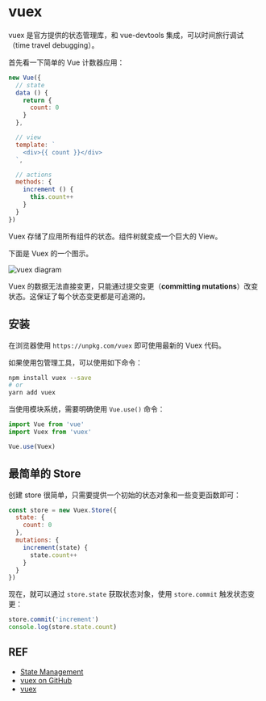 # vuex

vuex 是官方提供的状态管理库，和 vue-devtools 集成，可以时间旅行调试（time travel debugging）。

首先看一下简单的 Vue 计数器应用：

```js
new Vue({
  // state
  data () {
    return {
      count: 0
    }
  },

  // view
  template: `
    <div>{{ count }}</div>
  `,

  // actions
  methods: {
    increment () {
      this.count++
    }
  }
})
```

Vuex 存储了应用所有组件的状态。组件树就变成一个巨大的 View。

下面是 Vuex 的一个图示。

![vuex diagram](https://vuex.vuejs.org/en/images/vuex.png)

Vuex 的数据无法直接变更，只能通过提交变更（**committing mutations**）改变状态。这保证了每个状态变更都是可追溯的。

## 安装

在浏览器使用 `https://unpkg.com/vuex` 即可使用最新的 Vuex 代码。

如果使用包管理工具，可以使用如下命令：

```sh
npm install vuex --save
# or
yarn add vuex
```

当使用模块系统，需要明确使用 `Vue.use()` 命令：

```js
import Vue from 'vue'
import Vuex from 'vuex'

Vue.use(Vuex)
```

## 最简单的 Store

创建 store 很简单，只需要提供一个初始的状态对象和一些变更函数即可：

```js
const store = new Vuex.Store({
  state: {
    count: 0
  },
  mutations: {
    increment(state) {
      state.count++
    }
  }
})
```

现在，就可以通过 `store.state` 获取状态对象，使用 `store.commit` 触发状态变更：

```js
store.commit('increment')
console.log(store.state.count)
```

## REF

- [State Management][state]
- [vuex on GitHub][github]
- [vuex][vuex]

[state]: https://vuejs.org/v2/guide/state-management.html
[github]: https://github.com/vuejs/vuex
[vuex]: https://vuex.vuejs.org/en/
